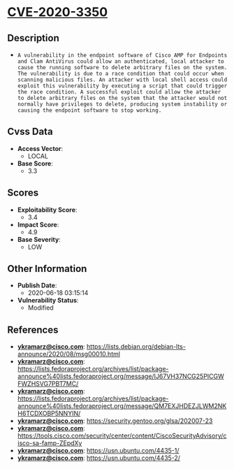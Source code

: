 
# [CVE-2020-3350](https://lists.debian.org/debian-lts-announce/2020/08/msg00010.html)

## Description

- `A vulnerability in the endpoint software of Cisco AMP for Endpoints and Clam AntiVirus could allow an authenticated, local attacker to cause the running software to delete arbitrary files on the system. The vulnerability is due to a race condition that could occur when scanning malicious files. An attacker with local shell access could exploit this vulnerability by executing a script that could trigger the race condition. A successful exploit could allow the attacker to delete arbitrary files on the system that the attacker would not normally have privileges to delete, producing system instability or causing the endpoint software to stop working.`

## Cvss Data

- **Access Vector**:
  - LOCAL
- **Base Score**:
  - 3.3

## Scores

- **Exploitability Score**:
  - 3.4
- **Impact Score**:
  - 4.9
- **Base Severity**:
  - LOW

## Other Information

- **Publish Date**:
  - 2020-06-18 03:15:14
- **Vulnerability Status**:
  - Modified

## References

- **ykramarz@cisco.com**: https://lists.debian.org/debian-lts-announce/2020/08/msg00010.html
- **ykramarz@cisco.com**: https://lists.fedoraproject.org/archives/list/package-announce%40lists.fedoraproject.org/message/IJ67VH37NCG25PICGWFWZHSVG7PBT7MC/
- **ykramarz@cisco.com**: https://lists.fedoraproject.org/archives/list/package-announce%40lists.fedoraproject.org/message/QM7EXJHDEZJLWM2NKH6TCDXOBP5NNYIN/
- **ykramarz@cisco.com**: https://security.gentoo.org/glsa/202007-23
- **ykramarz@cisco.com**: https://tools.cisco.com/security/center/content/CiscoSecurityAdvisory/cisco-sa-famp-ZEpdXy
- **ykramarz@cisco.com**: https://usn.ubuntu.com/4435-1/
- **ykramarz@cisco.com**: https://usn.ubuntu.com/4435-2/
